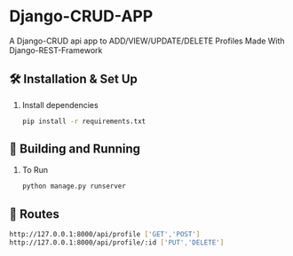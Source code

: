 # Django-CRUD-APP
A Django-CRUD api app to ADD/VIEW/UPDATE/DELETE Profiles
Made With Django-REST-Framework
## 🛠 Installation & Set Up

1. Install dependencies
   ```sh
   pip install -r requirements.txt
   ```
## 🚀 Building and Running

1. To Run

   ```sh
   python manage.py runserver
   ```   
## :link: Routes

 ```sh
 http://127.0.0.1:8000/api/profile ['GET','POST']
 http://127.0.0.1:8000/api/profile/:id ['PUT','DELETE']
 ```
 

